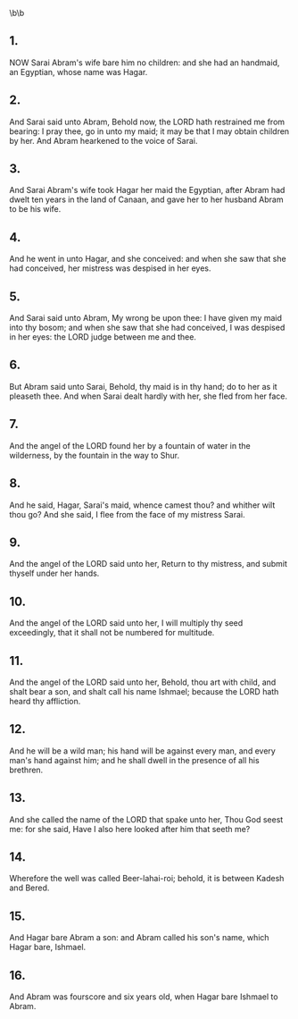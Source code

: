 \b\b
## 1.
NOW Sarai Abram's wife bare him no children: and she had an handmaid, an Egyptian, whose name was Hagar.
## 2.
And Sarai said unto Abram, Behold now, the LORD hath restrained me from bearing: I pray thee, go in unto my maid; it may be that I may obtain children by her.  And Abram hearkened to the voice of Sarai.
## 3.
And Sarai Abram's wife took Hagar her maid the Egyptian, after Abram had dwelt ten years in the land of Canaan, and gave her to her husband Abram to be his wife.
## 4.
And he went in unto Hagar, and she conceived: and when she saw that she had conceived, her mistress was despised in her eyes.
## 5.
And Sarai said unto Abram, My wrong be upon thee: I have given my maid into thy bosom; and when she saw that she had conceived, I was despised in her eyes: the LORD judge between me and thee.
## 6.
But Abram said unto Sarai, Behold, thy maid is in thy hand; do to her as it pleaseth thee.  And when Sarai dealt hardly with her, she fled from her face.
## 7.
And the angel of the LORD found her by a fountain of water in the wilderness, by the fountain in the way to Shur.
## 8.
And he said, Hagar, Sarai's maid, whence camest thou?  and whither wilt thou go?  And she said, I flee from the face of my mistress Sarai.
## 9.
And the angel of the LORD said unto her, Return to thy mistress, and submit thyself under her hands.
## 10.
And the angel of the LORD said unto her, I will multiply thy seed exceedingly, that it shall not be numbered for multitude.
## 11.
And the angel of the LORD said unto her, Behold, thou art with child, and shalt bear a son, and shalt call his name Ishmael; because the LORD hath heard thy affliction.
## 12.
And he will be a wild man; his hand will be against every man, and every man's hand against him; and he shall dwell in the presence of all his brethren.
## 13.
And she called the name of the LORD that spake unto her, Thou God seest me: for she said, Have I also here looked after him that seeth me?
## 14.
Wherefore the well was called Beer-lahai-roi; behold, it is between Kadesh and Bered.
## 15.
And Hagar bare Abram a son: and Abram called his son's name, which Hagar bare, Ishmael.
## 16.
And Abram was fourscore and six years old, when Hagar bare Ishmael to Abram.
